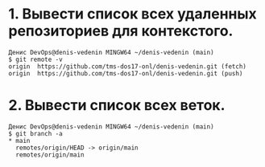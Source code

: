 # 1. Вывести список всех удаленных репозиториев для контекстого.
```
Денис DevOps@denis-vedenin MINGW64 ~/denis-vedenin (main)
$ git remote -v
origin  https://github.com/tms-dos17-onl/denis-vedenin.git (fetch)
origin  https://github.com/tms-dos17-onl/denis-vedenin.git (push) 
```
# 2. Вывести список всех веток.

```
Денис DevOps@denis-vedenin MINGW64 ~/denis-vedenin (main)
$ git branch -a
* main
  remotes/origin/HEAD -> origin/main
  remotes/origin/main
```